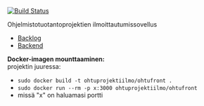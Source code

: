 [![Build Status](https://travis-ci.org/ohtuprojekti-ilmo/ohtuilmo-frontend.svg?branch=master)](https://travis-ci.org/ohtuprojekti-ilmo/ohtuilmo-frontend)

Ohjelmistotuotantoprojektien ilmoittautumissovellus

- [Backlog](https://trello.com/b/Wv50WMSA/backlog)
- [Backend](https://github.com/ohtuprojekti-ilmo/ohtuilmo-backend)

**Docker-imagen mounttaaminen:**  
projektin juuressa:
- `sudo docker build -t ohtuprojektiilmo/ohtufront .`  
- `sudo docker run --rm -p x:3000 ohtuprojektiilmo/ohtufront`  
- missä "x" on haluamasi portti

